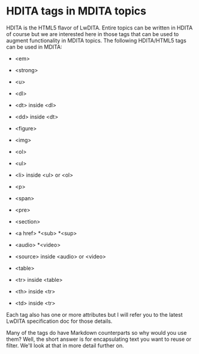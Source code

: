 # HDITA tags in MDITA topics

HDITA is the HTML5 flavor of LwDITA. Entire topics can be written in HDITA of course but we are interested here in those tags that can be used to augment functionality in MDITA topics. The following HDITA/HTML5 tags can be used in MDITA:

-   <em\>

-   <strong\>

-   <u\>

-   <dl\>

-   <dt\> inside <dl\>

-   <dd\> inside <dt\>

-   <figure\>

-   <img\>

-   <ol\>

-   <ul\>

-   <li\> inside <ul\> or <ol\>

-   <p\>

-   <span\>

-   <pre\>

-   <section\>

-   <a href\> \*<sub\> \*<sup\>

-   <audio\> \*<video\>

-   <source\> inside <audio\> or <video\>

-   <table\>

-   <tr\> inside <table\>

-   <th\> inside <tr\>

-   <td\> inside <tr\>


Each tag also has one or more attributes but I will refer you to the latest LwDITA specification doc for those details.

Many of the tags do have Markdown counterparts so why would you use them? Well, the short answer is for encapsulating text you want to reuse or filter. We'll look at that in more detail further on.

